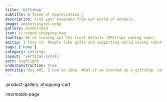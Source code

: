 ```yaml
---
title: 'Giftshop'
subtitle: A Token of Appreciation 🎁
description: Find your keepsake from our world of wonders.
image: amibotsquare1.webp
gallery: wondershed
icon: ic:round-shopping-bag
tooltip: We're ironing out the final details (💳Stripe coming soon).
amitip: I love it. People like gifts and supporting world saving robot collectives!
tags: ['home']
category: settings
layout: 'vertical-scroll'
sort: highlight
underConstruction: true
dottitip: Hey AMI, I had an idea. What if we started up a giftshop. so people could use our art modelers to make art, and then sell mugs and what not.
---
```


:product-gallery
:shopping-cart

:mermaids-page
